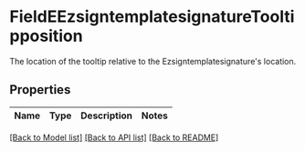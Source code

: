 # FieldEEzsigntemplatesignatureTooltipposition

The location of the tooltip relative to the Ezsigntemplatesignature's location.

## Properties

Name | Type | Description | Notes
------------ | ------------- | ------------- | -------------

[[Back to Model list]](../README.md#documentation-for-models) [[Back to API list]](../README.md#documentation-for-api-endpoints) [[Back to README]](../README.md)


